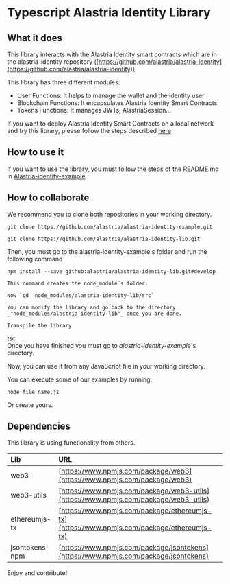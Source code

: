 # Typescript Alastria Identity Library

## What it does

This library interacts with the Alastria Identity smart contracts which are in the alastria-identity repository ([https://github.com/alastria/alastria-identity](https://github.com/alastria/alastria-identity)).

This library has three different modules:

- User Functions: It helps to manage the wallet and the identity user
- Blockchain Functions: It encapsulates Alastria Identity Smart Contracts
- Tokens Functions: It manages JWTs, AlastriaSession...

If you want to deploy Alastria Identity Smart Contracts on a local network and try this library, please follow the steps described [here](#ganache)

## How to use it

If you want to use the library, you must follow the steps of the README.md in [Alastria-identity-example](https://github.com/alastria/alastria-identity-example)

## How to collaborate

We recommend you to clone both repositories in your working directory.
```
git clone https://github.com/alastria/alastria-identity-example.git

git clone https://github.com/alastria/alastria-identity-lib.git
```
Then, you must go to the alastria-identity-example's folder and run the following command
```
npm install --save github:alastria/alastria-identity-lib.git#develop

This command creates the node_module´s folder. 

Now `cd  node_modules/alastria-identity-lib/src`

You can modify the library and go back to the directory  _"node_modules/alastria-identity-lib"_ once you are done.

Transpile the library
```
tsc  
Once you have finished you must go to _alastria-identity-example_´s directory.

Now, you can use it from any JavaScript file in your working directory.

You can execute some of our examples by running:
```
node file_name.js 
```
Or create yours.

## Dependencies

This library is using functionality from others.

| Lib | URL |
|:------------- |:-------------|
| web3     | [https://www.npmjs.com/package/web3](https://www.npmjs.com/package/web3) |
| web3-utils | [https://www.npmjs.com/package/web3-utils](https://www.npmjs.com/package/web3-utils) |
| ethereumjs-tx   | [https://www.npmjs.com/package/ethereumjs-tx](https://www.npmjs.com/package/ethereumjs-tx) |
| jsontokens-npm   | [https://www.npmjs.com/package/jsontokens](https://www.npmjs.com/package/jsontokens) |

Enjoy and contribute!
